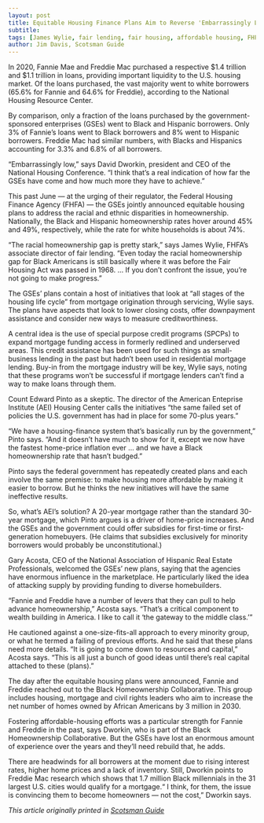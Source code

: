 ```yaml
---
layout: post
title: Equitable Housing Finance Plans Aim to Reverse 'Embarrassingly Low' Numbers
subtitle:
tags: [James Wylie, fair lending, fair housing, affordable housing, FHFA, GSEs]
author: Jim Davis, Scotsman Guide
---
```


In 2020, Fannie Mae and Freddie Mac purchased a respective $1.4 trillion and $1.1 trillion in loans, providing important liquidity to the U.S. housing market. Of the loans purchased, the vast majority went to white borrowers (65.6% for Fannie and 64.6% for Freddie), according to the National Housing Resource Center.  

By comparison, only a fraction of the loans purchased by the government-sponsored enterprises (GSEs) went to Black and Hispanic borrowers. Only 3% of Fannie’s loans went to Black borrowers and 8% went to Hispanic borrowers. Freddie Mac had similar numbers, with Blacks and Hispanics accounting for 3.3% and 6.8% of all borrowers.  

“Embarrassingly low,” says David Dworkin, president and CEO of the National Housing Conference. “I think that’s a real indication of how far the GSEs have come and how much more they have to achieve.”  

This past June — at the urging of their regulator, the Federal Housing Finance Agency (FHFA) — the GSEs jointly announced equitable housing plans to address the racial and ethnic disparities in homeownership. Nationally, the Black and Hispanic homeownership rates hover around 45% and 49%, respectively, while the rate for white households is about 74%.  

“The racial homeownership gap is pretty stark,” says James Wylie, FHFA’s associate director of fair lending. “Even today the racial homeownership gap for Black Americans is still basically where it was before the Fair Housing Act was passed in 1968. … If you don’t confront the issue, you’re not going to make progress.”  

The GSEs’ plans contain a host of initiatives that look at “all stages of the housing life cycle” from mortgage origination through servicing, Wylie says. The plans have aspects that look to lower closing costs, offer downpayment assistance and consider new ways to measure creditworthiness.  

A central idea is the use of special purpose credit programs (SPCPs) to expand mortgage funding access in formerly redlined and underserved areas. This credit assistance has been used for such things as small-business lending in the past but hadn’t been used in residential mortgage lending. Buy-in from the mortgage industry will be key, Wylie says, noting that these programs won’t be successful if mortgage lenders can’t find a way to make loans through them.  

Count Edward Pinto as a skeptic. The director of the American Enteprise Institute (AEI) Housing Center calls the initiatives “the same failed set of policies the U.S. government has had in place for some 70-plus years.”  

“We have a housing-finance system that’s basically run by the government,” Pinto says. “And it doesn’t have much to show for it, except we now have the fastest home-price inflation ever … and we have a Black homeownership rate that hasn’t budged.”  

Pinto says the federal government has repeatedly created plans and each involve the same premise: to make housing more affordable by making it easier to borrow. But he thinks the new initiatives will have the same ineffective results.  

So, what’s AEI’s solution? A 20-year mortgage rather than the standard 30-year mortgage, which Pinto argues is a driver of home-price increases. And the GSEs and the government could offer subsidies for first-time or first-generation homebuyers. (He claims that subsidies exclusively for minority borrowers would probably be unconstitutional.)  

Gary Acosta, CEO of the National Association of Hispanic Real Estate Professionals, welcomed the GSEs’ new plans, saying that the agencies have enormous influence in the marketplace. He particularly liked the idea of attacking supply by providing funding to diverse homebuilders.  

“Fannie and Freddie have a number of levers that they can pull to help advance homeownership,” Acosta says. “That’s a critical component to wealth building in America. I like to call it ‘the gateway to the middle class.’”  

He cautioned against a one-size-fits-all approach to every minority group, or what he termed a failing of previous efforts. And he said that these plans need more details. “It is going to come down to resources and capital,” Acosta says. “This is all just a bunch of good ideas until there’s real capital attached to these (plans).”  

The day after the equitable housing plans were announced, Fannie and Freddie reached out to the Black Homeownership Collaborative. This group includes housing, mortgage and civil rights leaders who aim to increase the net number of homes owned by African Americans by 3 million in 2030.  

Fostering affordable-housing efforts was a particular strength for Fannie and Freddie in the past, says Dworkin, who is part of the Black Homeownership Collaborative. But the GSEs have lost an enormous amount of experience over the years and they’ll need rebuild that, he adds.  

There are headwinds for all borrowers at the moment due to rising interest rates, higher home prices and a lack of inventory. Still, Dworkin points to Freddie Mac research which shows that 1.7 million Black millennials in the 31 largest U.S. cities would qualify for a mortgage.“ I think, for them, the issue is convincing them to become homeowners — not the cost,” Dworkin says.  

_This article originally printed in [Scotsman Guide](https://www.scotsmanguide.com/residential/equitable-housing-plans-aim-to-reverse-embarrassingly-low-numbers/)_
